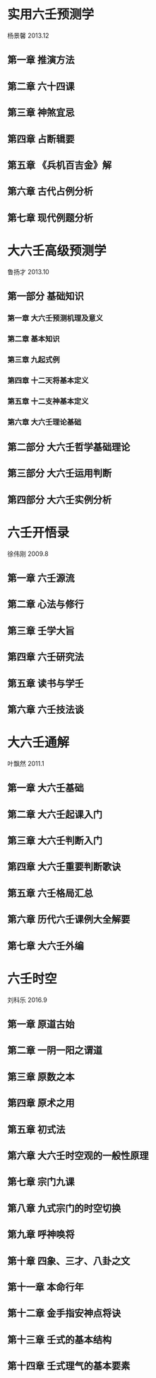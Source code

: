 # 实用六壬预测学

杨景馨
2013.12

## 第一章 推演方法

## 第二章 六十四课

## 第三章 神煞宜忌

## 第四章 占断辑要

## 第五章 《兵机百吉金》解

## 第六章 古代占例分析

## 第七章 现代例题分析

# 大六壬高级预测学

鲁扬才
2013.10

## 第一部分 基础知识

### 第一章 大六壬预测机理及意义

### 第二章 基本知识

### 第三章 九起式例

### 第四章 十二天将基本定义

### 第五章 十二支神基本定义

### 第六章 大六壬理论基础

## 第二部分 大六壬哲学基础理论

## 第三部分 大六壬运用判断

## 第四部分 大六壬实例分析

# 六壬开悟录

徐伟刚
2009.8

## 第一章 六壬源流

## 第二章 心法与修行

## 第三章 壬学大旨

## 第四章 六壬研究法

## 第五章 读书与学壬

## 第六章 六壬技法谈

# 大六壬通解

叶飘然
2011.1

## 第一章 大六壬基础

## 第二章 大六壬起课入门

## 第三章 大六壬判断入门

## 第四章 大六壬重要判断歌诀

## 第五章 六壬格局汇总

## 第六章 历代六壬课例大全解要

## 第七章 大六壬外编

# 六壬时空

刘科乐
2016.9

## 第一章 原道古始

## 第二章 一阴一阳之谓道

## 第三章 原数之本

## 第四章 原术之用

## 第五章 初式法

## 第六章 大六壬时空观的一般性原理

## 第七章 宗门九课

## 第八章 九式宗门的时空切换

## 第九章 呼神唤将

## 第十章 四象、三才、八卦之文

## 第十一章 本命行年

## 第十二章 金手指安神点将诀

## 第十三章 壬式的基本结构

## 第十四章 壬式理气的基本要素


